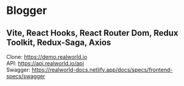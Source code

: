# Blogger
## Vite, React Hooks, React Router Dom, Redux Toolkit, Redux-Saga, Axios
Clone:   https://demo.realworld.io<br />
API:     https://api.realworld.io/api<br />
Swagger: https://realworld-docs.netlify.app/docs/specs/frontend-specs/swagger
